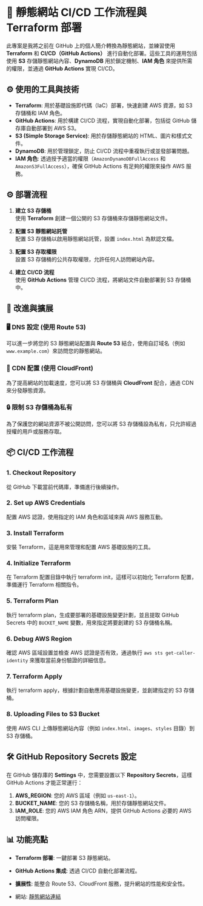 # 🚀 靜態網站 CI/CD 工作流程與 Terraform 部署

此專案是我將之前在 GitHub 上的個人簡介轉換為靜態網站，並練習使用 **Terraform** 和 **CI/CD（GitHub Actions）** 進行自動化部署。這些工具的運用包括使用 **S3** 存儲靜態網站內容、**DynamoDB** 用於鎖定機制、**IAM 角色** 來提供所需的權限，並通過 **GitHub Actions** 實現 CI/CD。

## ⚙️ 使用的工具與技術

- **Terraform**: 用於基礎設施即代碼（IaC）部署，快速創建 AWS 資源，如 S3 存儲桶和 IAM 角色。
- **GitHub Actions**: 用於構建 CI/CD 流程，實現自動化部署，包括從 GitHub 儲存庫自動部署到 AWS S3。
- **S3 (Simple Storage Service)**: 用於存儲靜態網站的 HTML、圖片和樣式文件。
- **DynamoDB**: 用於管理鎖定，防止 CI/CD 流程中重複執行或並發部署問題。
- **IAM 角色**: 透過授予適當的權限（`AmazonDynamoDBFullAccess` 和 `AmazonS3FullAccess`），確保 GitHub Actions 有足夠的權限來操作 AWS 服務。

## ⚙️ 部署流程

1. **建立 S3 存儲桶**  
   使用 **Terraform** 創建一個公開的 S3 存儲桶來存儲靜態網站文件。

2. **配置 S3 靜態網站託管**  
   配置 S3 存儲桶以啟用靜態網站託管，設置 `index.html` 為默認文檔。

3. **配置 S3 存取權限**  
   設置 S3 存儲桶的公共存取權限，允許任何人訪問網站內容。

4. **建立 CI/CD 流程**  
   使用 **GitHub Actions** 管理 CI/CD 流程，將網站文件自動部署到 S3 存儲桶中。

## 🔧 改進與擴展

### 🖥️ DNS 設定 (使用 Route 53)

可以進一步將您的 S3 靜態網站配置與 **Route 53** 結合，使用自訂域名（例如 `www.example.com`）來訪問您的靜態網站。

### 🚀 CDN 配置 (使用 CloudFront)

為了提高網站的加載速度，您可以將 S3 存儲桶與 **CloudFront** 配合，通過 CDN 來分發靜態資源。

### 🔒 限制 S3 存儲桶為私有

為了保護您的網站資源不被公開訪問，您可以將 S3 存儲桶設為私有，只允許經過授權的用戶或服務存取。

## 📦 CI/CD 工作流程

### 1. **Checkout Repository**  
   從 GitHub 下載當前代碼庫，準備進行後續操作。

### 2. **Set up AWS Credentials**  
   配置 AWS 認證，使用指定的 IAM 角色和區域來與 AWS 服務互動。

### 3. **Install Terraform**  
   安裝 Terraform，這是用來管理和配置 AWS 基礎設施的工具。

### 4. **Initialize Terraform**  
   在 Terraform 配置目錄中執行 terraform init，這樣可以初始化 Terraform 配置，準備運行 Terraform 相關指令。

### 5. **Terraform Plan**  
   執行 terraform plan，生成要部署的基礎設施變更計劃，並且提取 GitHub Secrets 中的 `BUCKET_NAME` 變數，用來指定將要創建的 S3 存儲桶名稱。

### 6. **Debug AWS Region**  
   確認 AWS 區域設置並檢查 AWS 認證是否有效，通過執行 `aws sts get-caller-identity` 來獲取當前身份驗證的詳細信息。

### 7. **Terraform Apply**  
   執行 terraform apply，根據計劃自動應用基礎設施變更，並創建指定的 S3 存儲桶。

### 8. **Uploading Files to S3 Bucket**  
   使用 AWS CLI 上傳靜態網站內容（例如 `index.html`、`images`、`styles` 目錄）到 S3 存儲桶。

## 🛠️ GitHub Repository Secrets 設定

在 GitHub 儲存庫的 **Settings** 中，您需要設置以下 **Repository Secrets**，這樣 GitHub Actions 才能正常運行：

1. **AWS_REGION**: 您的 AWS 區域（例如 `us-east-1`）。
2. **BUCKET_NAME**: 您的 S3 存儲桶名稱，用於存儲靜態網站文件。
3. **IAM_ROLE**: 您的 AWS IAM 角色 ARN，提供 GitHub Actions 必要的 AWS 訪問權限。

## 📊 功能亮點

- **Terraform 部署**: 一鍵部署 S3 靜態網站。
- **GitHub Actions 集成**: 透過 CI/CD 自動化部署流程。
- **擴展性**: 能整合 Route 53、CloudFront 服務，提升網站的性能和安全性。


- 網站: [靜態網站連結](http://terraform-resources-github-actions-2.s3-website-us-east-1.amazonaws.com/)
